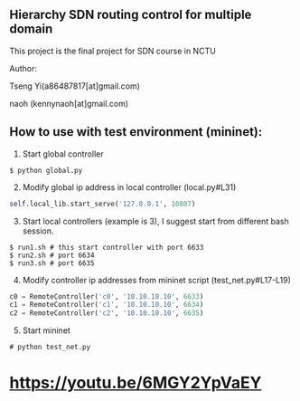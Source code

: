 Hierarchy SDN routing control for multiple domain
----

This project is the final project for SDN course in NCTU

Author:

Tseng Yi(a86487817[at]gmail.com)

naoh (kennynaoh[at]gmail.com)

## How to use with test environment (mininet):

1. Start global controller
```
$ python global.py
```

2. Modify global ip address in local controller (local.py#L31)
```python
self.local_lib.start_serve('127.0.0.1', 10807)
```

3. Start local controllers (example is 3), I suggest start from different bash session.
```
$ run1.sh # this start controller with port 6633
$ run2.sh # port 6634
$ run3.sh # port 6635
```

4. Modify controller ip addresses from mininet script (test_net.py#L17-L19)
```python
c0 = RemoteController('c0', '10.10.10.10', 6633)
c1 = RemoteController('c1', '10.10.10.10', 6634)
c2 = RemoteController('c2', '10.10.10.10', 6635)
```

5. Start mininet
```
# python test_net.py
```

# https://youtu.be/6MGY2YpVaEY
